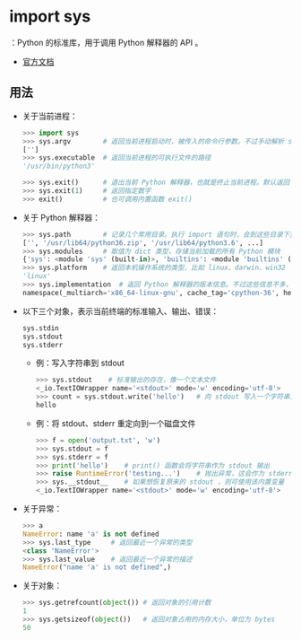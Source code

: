 # import sys

：Python 的标准库，用于调用 Python 解释器的 API 。
- [官方文档](https://docs.python.org/3/library/sys.html)

## 用法

- 关于当前进程：
  ```py
  >>> import sys
  >>> sys.argv        # 返回当前进程启动时，被传入的命令行参数。不过手动解析 sys.argv 比较麻烦，更推荐使用 argparse 标准库
  ['']
  >>> sys.executable  # 返回当前进程的可执行文件的路径
  '/usr/bin/python3'
  ```
  ```py
  >>> sys.exit()      # 退出当前 Python 解释器，也就是终止当前进程。默认返回 0 ，作为当前进程的返回码
  >>> sys.exit(1)     # 返回指定数字
  >>> exit()          # 也可调用内置函数 exit()
  ```

- 关于 Python 解释器：
  ```py
  >>> sys.path        # 记录几个常用目录。执行 import 语句时，会到这些目录下查找文件
  ['', '/usr/lib64/python36.zip', '/usr/lib64/python3.6', ...]
  >>> sys.modules     # 取值为 dict 类型，存储当前加载的所有 Python 模块
  {'sys': <module 'sys' (built-in)>, 'builtins': <module 'builtins' (built-in)>, ...}
  >>> sys.platform    # 返回本机操作系统的类型，比如 linux、darwin、win32
  'linux'
  >>> sys.implementation  # 返回 Python 解释器的版本信息。不过这些信息不多，更推荐使用 platform 模块
  namespace(_multiarch='x86_64-linux-gnu', cache_tag='cpython-36', hexversion=50727152, name='cpython', version=sys.version_info(major=3, minor=6, micro=8, releaselevel='final', serial=0))
  ```

- 以下三个对象，表示当前终端的标准输入、输出、错误：
  ```py
  sys.stdin
  sys.stdout
  sys.stderr
  ```
  - 例：写入字符串到 stdout
    ```py
    >>> sys.stdout    # 标准输出的存在，像一个文本文件
    <_io.TextIOWrapper name='<stdout>' mode='w' encoding='utf-8'>
    >>> count = sys.stdout.write('hello')   # 向 stdout 写入一个字符串，然后返回写入的字符数
    hello
    ```
  - 例：将 stdout、stderr 重定向到一个磁盘文件
    ```py
    >>> f = open('output.txt', 'w')
    >>> sys.stdout = f
    >>> sys.stderr = f
    >>> print('hello')    # print() 函数会将字符串作为 stdout 输出
    >>> raise RuntimeError('testing...')    # 抛出异常，这会作为 stderr 输出
    >>> sys.__stdout__    # 如果想恢复原来的 stdout ，则可使用该内置变量
    <_io.TextIOWrapper name='<stdout>' mode='w' encoding='utf-8'>
    ```

- 关于异常：
  ```py
  >>> a
  NameError: name 'a' is not defined
  >>> sys.last_type     # 返回最近一个异常的类型
  <class 'NameError'>
  >>> sys.last_value    # 返回最近一个异常的描述
  NameError("name 'a' is not defined",)
  ```

- 关于对象：
  ```py
  >>> sys.getrefcount(object()) # 返回对象的引用计数
  1
  >>> sys.getsizeof(object())   # 返回对象占用的内存大小，单位为 bytes
  50
  ```
